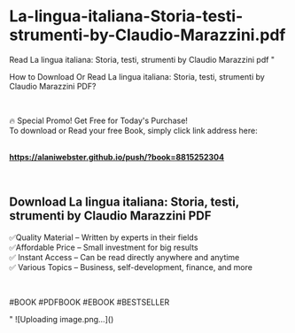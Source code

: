 # La-lingua-italiana-Storia-testi-strumenti-by-Claudio-Marazzini.pdf
Read La lingua italiana: Storia, testi, strumenti by Claudio Marazzini pdf
"<p>How to Download Or Read La lingua italiana: Storia, testi, strumenti by Claudio Marazzini PDF?</p>
<p>&nbsp;</p>
<p>&#128293;  Special Promo! Get Free for Today's Purchase!<br />To download or Read your free Book, simply click link address here:&nbsp;<br />&nbsp;</p>
<p><a href=""https://alaniwebster.github.io/push/?book=8815252304""><strong>https://alaniwebster.github.io/push/?book=8815252304</strong></a></p>
<p>&nbsp;</p>
<h2>Download La lingua italiana: Storia, testi, strumenti by Claudio Marazzini PDF</h2>
<p>&#x2705;Quality Material &ndash; Written by experts in their fields<br />&#x2705;Affordable Price &ndash; Small investment for big results<br />&#x2705; Instant Access &ndash; Can be read directly anywhere and anytime<br />&#x2705; Various Topics &ndash; Business, self-development, finance, and more</p>
<p>&nbsp;</p>
<p>#BOOK #PDFBOOK #EBOOK #BESTSELLER</p>
"
![Uploading image.png…]()
